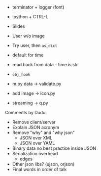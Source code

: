 - terminator + logger (font)
- ipython + CTRL-L

- Slides
- User w/o image
- Try user, then `as_dict`
- default for time
- read back from data - time is str
- `obj_hook`
- m.py data -> validate.py
- add image -> icon.py
- streaming -> q.py


Comments by Dudu:
- Remove client/server
- Explain JSON acronym
- Remove "why" and "why json"
    - JSON over XML
    - JSON over YAML
- Binary data no best practice inside JSON
- Serialization overhead
    - edges
- Other json libs? (ujson, orjson)
- Final words in order of talk
